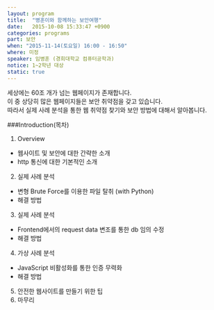 ```yaml
---
layout: program
title:  "병훈이와 함께하는 보안여행"
date:   2015-10-08 15:33:47 +0900
categories: programs
part: 보안
when: "2015-11-14(토요일) 16:00 - 16:50"
where: 미정
speaker: 임병훈 (경희대학교 컴퓨터공학과)
notice: 1~2학년 대상
static: true
---
```

세상에는 60조 개가 넘는 웹페이지가 존재합니다.  
이 중 상당히 많은 웹페이지들은 보안 취약점을 갖고 있습니다.  
따라서 실제 사례 분석을 통한 웹 취약점 찾기와 보안 방법에 대해서 알아봅니다.  

###Introduction(목차)
1. Overview
  * 웹사이트 및 보안에 대한 간략한 소개
  * http 통신에 대한 기본적인 소개
2. 실제 사례 분석
  * 변형 Brute Force를 이용한 파일 탈취 (with Python)
  * 해결 방법
3. 실제 사례 분석
  * Frontend에서의 request data 변조를 통한 db 임의 수정
  * 해결 방법
4. 가상 사례 분석
  * JavaScript 비활성화를 통한 인증 무력화
  * 해결 방법
5. 안전한 웹사이트를 만들기 위한 팁
6. 마무리
